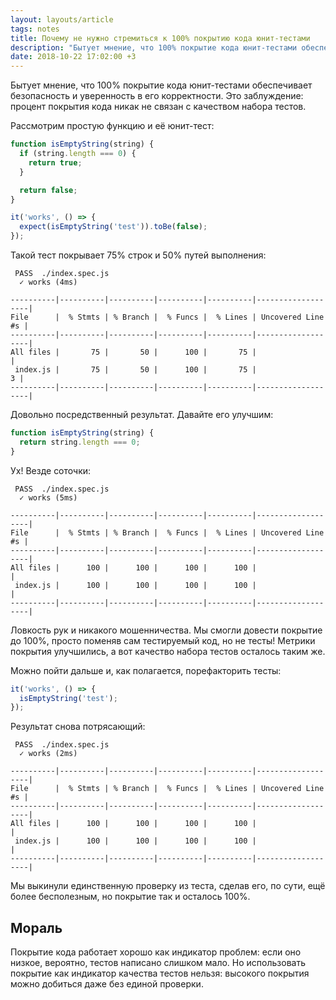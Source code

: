 ```yaml
---
layout: layouts/article
tags: notes
title: Почему не нужно стремиться к 100% покрытию кода юнит-тестами
description: "Бытует мнение, что 100% покрытие кода юнит-тестами обеспечивает безопасность и уверенность в его корректности. Это заблуждение: процент покрытия кода никак не связан с качеством набора тестов."
date: 2018-10-22 17:02:00 +3
---
```

Бытует мнение, что 100% покрытие кода юнит-тестами обеспечивает безопасность и уверенность в его корректности. Это заблуждение: процент покрытия кода никак не связан с качеством набора тестов.

Рассмотрим простую функцию и её юнит-тест:

```javascript
function isEmptyString(string) {
  if (string.length === 0) {
    return true;
  }

  return false;
}

it('works', () => {
  expect(isEmptyString('test')).toBe(false);
});
```

Такой тест покрывает 75% строк и 50% путей выполнения:

```
 PASS  ./index.spec.js
  ✓ works (4ms)

----------|----------|----------|----------|----------|-------------------|
File      |  % Stmts | % Branch |  % Funcs |  % Lines | Uncovered Line #s |
----------|----------|----------|----------|----------|-------------------|
All files |       75 |       50 |      100 |       75 |                   |
 index.js |       75 |       50 |      100 |       75 |                 3 |
----------|----------|----------|----------|----------|-------------------|
```

Довольно посредственный результат. Давайте его улучшим:

```javascript
function isEmptyString(string) {
  return string.length === 0;
}
```

Ух! Везде соточки:

```
 PASS  ./index.spec.js
  ✓ works (5ms)

----------|----------|----------|----------|----------|-------------------|
File      |  % Stmts | % Branch |  % Funcs |  % Lines | Uncovered Line #s |
----------|----------|----------|----------|----------|-------------------|
All files |      100 |      100 |      100 |      100 |                   |
 index.js |      100 |      100 |      100 |      100 |                   |
----------|----------|----------|----------|----------|-------------------|
```

Ловкость рук и никакого мошенничества. Мы смогли довести покрытие до 100%, просто поменяв сам тестируемый код, но не тесты! Метрики покрытия улучшились, а вот качество набора тестов осталось таким же.

Можно пойти дальше и, как полагается, порефакторить тесты:

```javascript
it('works', () => {
  isEmptyString('test');
});
```

Результат снова потрясающий:

```
 PASS  ./index.spec.js
  ✓ works (2ms)

----------|----------|----------|----------|----------|-------------------|
File      |  % Stmts | % Branch |  % Funcs |  % Lines | Uncovered Line #s |
----------|----------|----------|----------|----------|-------------------|
All files |      100 |      100 |      100 |      100 |                   |
 index.js |      100 |      100 |      100 |      100 |                   |
----------|----------|----------|----------|----------|-------------------|
```

Мы выкинули единственную проверку из теста, сделав его, по сути, ещё более бесполезным, но покрытие так и осталось 100%.

## Мораль

Покрытие кода работает хорошо как индикатор проблем: если оно низкое, вероятно, тестов написано слишком мало. Но использовать покрытие как индикатор качества тестов нельзя: высокого покрытия можно добиться даже без единой проверки.
